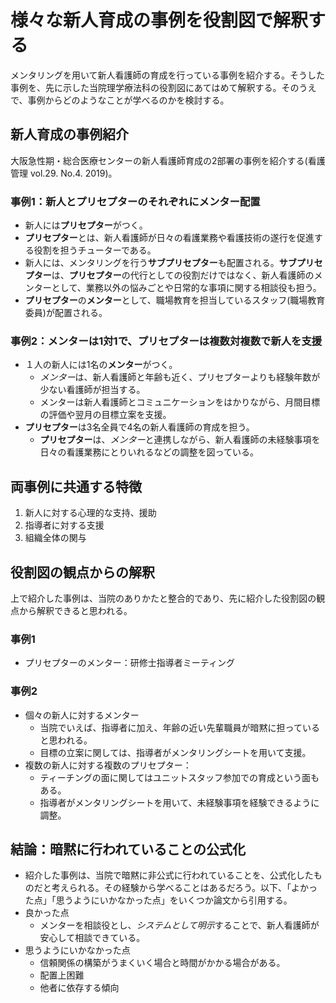 # 様々な新人育成の事例を役割図で解釈する


メンタリングを用いて新人看護師の育成を行っている事例を紹介する。そうした事例を、先に示した当院理学療法科の役割図にあてはめて解釈する。そのうえで、事例からどのようなことが学べるのかを検討する。

## 新人育成の事例紹介

大阪急性期・総合医療センターの新人看護師育成の2部署の事例を紹介する(看護管理 vol.29. No.4. 2019)。

### 事例1：新人とプリセプターのそれぞれにメンター配置
* 新人には**プリセプター**がつく。
* **プリセプター**とは、新人看護師が日々の看護業務や看護技術の遂行を促進する役割を担うチューターである。
* 新人には、メンタリングを行う**サブプリセプター**も配置される。**サブプリセプター**は、**プリセプター**の代行としての役割だけではなく、新人看護師のメンターとして、業務以外の悩みごとや日常的な事項に関する相談役も担う。
* **プリセプター**の**メンター**として、職場教育を担当しているスタッフ(職場教育委員)が配置される。

### 事例2：メンターは1対1で、プリセプターは複数対複数で新人を支援
* １人の新人には1名の**メンター**がつく。
  * *メンター*は、新人看護師と年齢も近く、プリセプターよりも経験年数が少ない看護師が担当する。
  * メンターは新人看護師とコミュニケーションをはかりながら、月間目標の評価や翌月の目標立案を支援。
* **プリセプター**は3名全員で4名の新人看護師の育成を担う。
  * **プリセプター**は、*メンター*と連携しながら、新人看護師の未経験事項を日々の看護業務にとりいれるなどの調整を図っている。

## 両事例に共通する特徴
1.  新人に対する心理的な支持、援助
1.  指導者に対する支援
1.  組織全体の関与

## 役割図の観点からの解釈

上で紹介した事例は、当院のありかたと整合的であり、先に紹介した役割図の観点から解釈できると思われる。

### 事例1
* プリセプターのメンター：研修士指導者ミーティング

### 事例2
* 個々の新人に対するメンター
    * 当院でいえば、指導者に加え、年齢の近い先輩職員が暗黙に担っていると思われる。
    * 目標の立案に関しては、指導者がメンタリングシートを用いて支援。
* 複数の新人に対する複数のプリセプター：
    * ティーチングの面に関してはユニットスタッフ参加での育成という面もある。
    * 指導者がメンタリングシートを用いて、未経験事項を経験できるように調整。

## 結論：暗黙に行われていることの公式化
* 紹介した事例は、当院で暗黙に非公式に行われていることを、公式化したものだと考えられる。その経験から学べることはあるだろう。以下、「よかった点」「思うようにいかなかった点」をいくつか論文から引用する。
* 良かった点
    * メンターを相談役とし、*システムとして明示*することで、新人看護師が安心して相談できている。
* 思うようにいかなかった点
    * 信頼関係の構築がうまくいく場合と時間がかかる場合がある。
    * 配置上困難
    * 他者に依存する傾向




